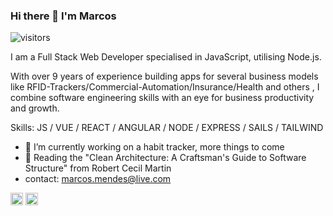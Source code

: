 ### Hi there 👋 I'm Marcos

![visitors](https://visitor-badge.glitch.me/badge?page_id=page.id)

I am a Full Stack Web Developer specialised in JavaScript, utilising Node.js.

With over 9 years of experience building apps for several business models like RFID-Trackers/Commercial-Automation/Insurance/Health and others , I combine software engineering skills with an eye for business productivity and growth.

Skills: JS / VUE / REACT / ANGULAR / NODE / EXPRESS / SAILS / TAILWIND

- 🔭 I’m currently working on a habit tracker, more things to come 
- 📕 Reading the "Clean Architecture: A Craftsman's Guide to Software Structure" from Robert Cecil Martin
- contact: marcos.mendes@live.com

[<img src='https://cdn.jsdelivr.net/npm/simple-icons@3.0.1/icons/linkedin.svg' alt='linkedin' height='20'>](https://www.linkedin.com/in/marcoshmendes/)  [<img src='https://cdn.jsdelivr.net/npm/simple-icons@3.0.1/icons/twitter.svg' alt='twitter' height='20'>](https://twitter.com/marcoshmendes)  
  
